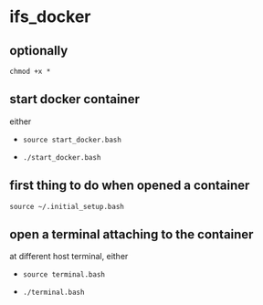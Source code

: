 # ifs_docker

## optionally
`chmod +x *`

## start docker container
either

- `source start_docker.bash`

- `./start_docker.bash`

## first thing to do when opened a container
`source ~/.initial_setup.bash`

## open a terminal attaching to the container
at different host terminal, either

- `source terminal.bash`

- `./terminal.bash`